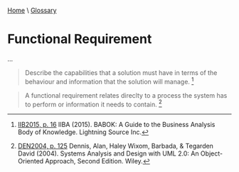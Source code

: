 [Home](../../index.html) \ [Glossary](glossary.html)

# Functional Requirement

...  

> Describe the capabilities that a solution must have in terms of the behaviour and information that the solution will manage. [^1]

> A functional requirement relates direclty to a process the system has to perform or information it needs to contain. [^2]  

[^1]: [IIB2015, p. 16](../references/books/Babok-A-Guide-to-the-Business-Analysis-Body-of-Knowledge.html) IIBA (2015). BABOK: A Guide to the Business Analysis Body of Knowledge. Lightning Source Inc.

[^2]: [DEN2004, p. 125](../references/books/Systems-Analysis-and-Design-with-UML-Version-2-0-An-Object-Oriented-Approach.html) Dennis, Alan, Haley Wixom, Barbada, & Tegarden David (2004). Systems Analysis and Design with UML 2.0: An Object-Oriented Approach, Second Edition. Wiley.  